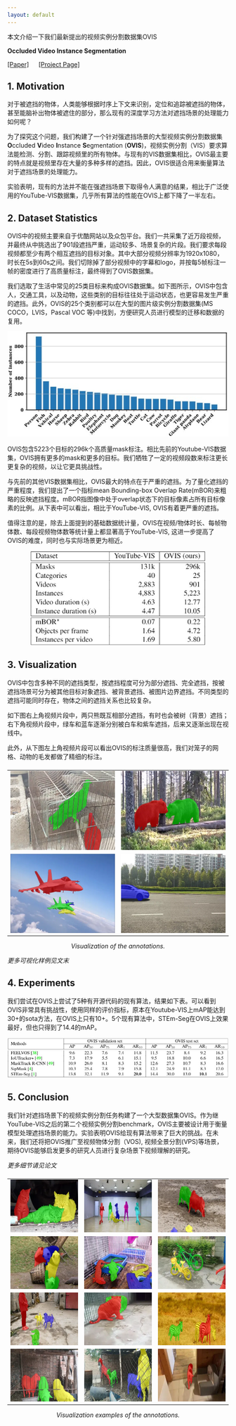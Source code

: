 ```yaml
---
layout: default
---
```


<head>
    <script src="https://cdn.mathjax.org/mathjax/latest/MathJax.js?config=TeX-AMS-MML_HTMLorMML" type="text/javascript"></script>
    <script type="text/x-mathjax-config">
        MathJax.Hub.Config({
            tex2jax: {
            skipTags: ['script', 'noscript', 'style', 'textarea', 'pre'],
            inlineMath: [['$','$']]
            }
        });
    </script>
</head>

本文介绍一下我们最新提出的视频实例分割数据集OVIS

**Occluded Video Instance Segmentation**

[[Paper]](https://arxiv.org/abs/2102.01558) &emsp; [[Project Page]](http://songbai.site/ovis/)

## 1. Motivation

对于被遮挡的物体，人类能够根据时序上下文来识别，定位和追踪被遮挡的物体，甚至能脑补出物体被遮住的部分，那么现有的深度学习方法对遮挡场景的处理能力如何呢？

为了探究这个问题，我们构建了一个针对强遮挡场景的大型视频实例分割数据集**O**ccluded **V**ideo **I**nstance **S**egmentation (**OVIS**)，视频实例分割（VIS）要求算法能检测、分割、跟踪视频里的所有物体。与现有的VIS数据集相比，OVIS最主要的特点就是视频里存在大量的多种多样的遮挡。因此，OVIS很适合用来衡量算法对于遮挡场景的处理能力。

实验表明，现有的方法并不能在强遮挡场景下取得令人满意的结果，相比于广泛使用的YouTube-VIS数据集，几乎所有算法的性能在OVIS上都下降了一半左右。


## 2. Dataset Statistics 

OVIS中的视频主要来自于优酷网站以及众包平台。我们一共采集了近万段视频，并最终从中挑选出了901段遮挡严重，运动较多、场景复杂的片段。我们要求每段视频都至少有两个相互遮挡的目标对象。其中大部分视频分辨率为1920x1080，时长在5s到60s之间。我们切除掉了部分视频中的字幕和logo，并按每5帧标注一帧的密度进行了高质量标注，最终得到了OVIS数据集。

我们选取了生活中常见的25类目标来构成OVIS数据集。如下图所示，OVIS中包含人，交通工具，以及动物，这些类别的目标往往处于运动状态，也更容易发生严重的遮挡。此外，OVIS的25个类别都可以在大型的图片级实例分割数据集(MS COCO，LVIS，Pascal VOC 等)中找到，方便研究人员进行模型的迁移和数据的复用。

<center><img src="data/figure3.jpg"></center>
<!-- ![](data/figure3.jpg) -->

OVIS包含5223个目标的296k个高质量mask标注。相比先前的Youtube-VIS数据集，OVIS拥有更多的mask和更多的目标。我们牺牲了一定的视频段数来标注更长更复杂的视频，以让它更具挑战性。

与先前的其他VIS数据集相比，OVIS最大的特点在于严重的遮挡。为了量化遮挡的严重程度，我们提出了一个指标mean Bounding-box Overlap Rate(mBOR)来粗略的反映遮挡程度。mBOR指图像中处于overlap状态下的目标像素占所有目标像素的比例。从下表中可以看出，相比于YouTube-VIS, OVIS有着更严重的遮挡。

值得注意的是，除去上面提到的基础数据统计量，OVIS在视频/物体时长、每帧物体数、每段视频物体数等统计量上都显著高于YouTube-VIS, 这进一步提高了OVIS的难度，同时也与实际场景更为相近。

<!-- ![](data/table1.jpg) -->
<center><img src="data/table1.jpg" width="400" height="215"></center>


## 3. Visualization

OVIS中包含多种不同的遮挡类型，按遮挡程度可分为部分遮挡、完全遮挡，按被遮挡场景可分为被其他目标对象遮挡、被背景遮挡、被图片边界遮挡。不同类型的遮挡可能同时存在，物体之间的遮挡关系也比较复杂。

如下图右上角视频片段中，两只熊既互相部分遮挡，有时也会被树（背景）遮挡；右下角视频片段中，绿车和蓝车逐渐分别被白车和紫车遮挡，后来又逐渐出现在视线中。

此外，从下图左上角视频片段可以看出OVIS的标注质量很高，我们对笼子的网格、动物的毛发都做了精细的标注。

<!-- ![](data/figure2.jpg) -->

<table style="display:flex;justify-content:center;border:0" rules=none frame=void >
<tr>
<td><img src="./data/webp/2592056.webp" alt="2592056" width="320" height="180" />
</td>
<td><img src="./data/webp/2930398.webp" alt="2930398" width="320" height="180">
</td>
</tr>
<tr>
<td><img src="./data/webp/2932104.webp" alt="2932104" width="320" height="180">
</td>
<td><img src="./data/webp/3021160.webp" alt="3021160" width="320" height="180">
</td>
</tr>
</table>
<center><i>Visualization of the annotations.</i></center>

*更多可视化样例见文末*


## 4. Experiments

我们尝试在OVIS上尝试了5种有开源代码的现有算法，结果如下表。可以看到OVIS非常具有挑战性，使用同样的评价指标，原本在Youtube-VIS上mAP能达到30+的sota方法，在OVIS上只有10+。5个现有算法中，STEm-Seg在OVIS上效果最好，但也只得到了14.4的mAP。

<!-- ![](data/table2.jpg) -->
<!-- <center><img src="data/table2.jpg"></center> -->
<center><img src="data/table2_baselines.jpg"></center>


## 5. Conclusion

我们针对遮挡场景下的视频实例分割任务构建了一个大型数据集OVIS。作为继YouTube-VIS之后的第二个视频实例分割benchmark，OVIS主要被设计用于衡量模型处理遮挡场景的能力。实验表明OVIS给现有算法带来了巨大的挑战。在未来，我们还将把OVIS推广至视频物体分割（VOS), 视频全景分割(VPS)等场景，期待OVIS能够启发更多的研究人员进行复杂场景下视频理解的研究。

*更多细节请见论文*



<table style="display:flex;justify-content:center;border:0" rules=none frame=void >
<tr>
<td><img src="./data/webp_more/2524877_0_170.webp" width="213" height="120" />
</td>
<td><img src="./data/webp_more/2591274.webp" width="213" height="120">
</td>
<td><img src="./data/webp_more/2592058.webp" width="213" height="120">
</td>
</tr>
<tr>
<td><img src="./data/webp_more/2592138.webp" width="213" height="120">
</td>
<td><img src="./data/webp_more/2932109.webp" width="213" height="120">
</td>
<td><img src="./data/webp_more/2932131.webp" width="213" height="120">
</td>
</tr>
<tr>
<td><img src="./data/webp_more/2932134.webp" width="213" height="120">
</td>
<td><img src="./data/webp_more/3163218.webp" width="213" height="120">
</td>
<td><img src="./data/webp_more/3383476.webp" width="213" height="120">
</td>
</tr>
<tr>
<td><img src="./data/webp_more/3441792.webp" width="213" height="120">
</td>
<td><img src="./data/webp_more/3441794.webp" width="213" height="120">
</td>
<td><img src="./data/webp_more/3441797.webp" width="213" height="120">
</td>
</tr>
</table>
<center><i>Visualization examples of the annotations.</i></center>

